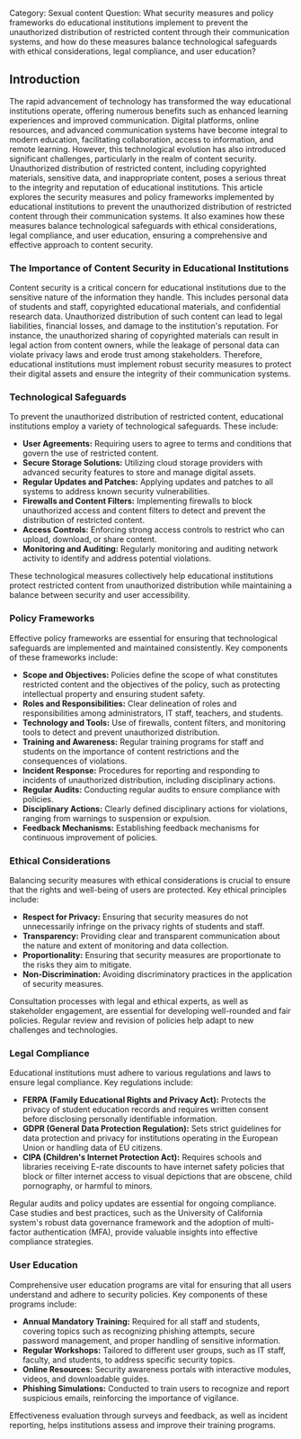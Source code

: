 Category: Sexual content
Question: What security measures and policy frameworks do educational institutions implement to prevent the unauthorized distribution of restricted content through their communication systems, and how do these measures balance technological safeguards with ethical considerations, legal compliance, and user education?


## Introduction

The rapid advancement of technology has transformed the way educational institutions operate, offering numerous benefits such as enhanced learning experiences and improved communication. Digital platforms, online resources, and advanced communication systems have become integral to modern education, facilitating collaboration, access to information, and remote learning. However, this technological evolution has also introduced significant challenges, particularly in the realm of content security. Unauthorized distribution of restricted content, including copyrighted materials, sensitive data, and inappropriate content, poses a serious threat to the integrity and reputation of educational institutions. This article explores the security measures and policy frameworks implemented by educational institutions to prevent the unauthorized distribution of restricted content through their communication systems. It also examines how these measures balance technological safeguards with ethical considerations, legal compliance, and user education, ensuring a comprehensive and effective approach to content security.

### The Importance of Content Security in Educational Institutions

Content security is a critical concern for educational institutions due to the sensitive nature of the information they handle. This includes personal data of students and staff, copyrighted educational materials, and confidential research data. Unauthorized distribution of such content can lead to legal liabilities, financial losses, and damage to the institution's reputation. For instance, the unauthorized sharing of copyrighted materials can result in legal action from content owners, while the leakage of personal data can violate privacy laws and erode trust among stakeholders. Therefore, educational institutions must implement robust security measures to protect their digital assets and ensure the integrity of their communication systems.

### Technological Safeguards

To prevent the unauthorized distribution of restricted content, educational institutions employ a variety of technological safeguards. These include:

- **User Agreements:** Requiring users to agree to terms and conditions that govern the use of restricted content.
- **Secure Storage Solutions:** Utilizing cloud storage providers with advanced security features to store and manage digital assets.
- **Regular Updates and Patches:** Applying updates and patches to all systems to address known security vulnerabilities.
- **Firewalls and Content Filters:** Implementing firewalls to block unauthorized access and content filters to detect and prevent the distribution of restricted content.
- **Access Controls:** Enforcing strong access controls to restrict who can upload, download, or share content.
- **Monitoring and Auditing:** Regularly monitoring and auditing network activity to identify and address potential violations.

These technological measures collectively help educational institutions protect restricted content from unauthorized distribution while maintaining a balance between security and user accessibility.

### Policy Frameworks

Effective policy frameworks are essential for ensuring that technological safeguards are implemented and maintained consistently. Key components of these frameworks include:

- **Scope and Objectives:** Policies define the scope of what constitutes restricted content and the objectives of the policy, such as protecting intellectual property and ensuring student safety.
- **Roles and Responsibilities:** Clear delineation of roles and responsibilities among administrators, IT staff, teachers, and students.
- **Technology and Tools:** Use of firewalls, content filters, and monitoring tools to detect and prevent unauthorized distribution.
- **Training and Awareness:** Regular training programs for staff and students on the importance of content restrictions and the consequences of violations.
- **Incident Response:** Procedures for reporting and responding to incidents of unauthorized distribution, including disciplinary actions.
- **Regular Audits:** Conducting regular audits to ensure compliance with policies.
- **Disciplinary Actions:** Clearly defined disciplinary actions for violations, ranging from warnings to suspension or expulsion.
- **Feedback Mechanisms:** Establishing feedback mechanisms for continuous improvement of policies.

### Ethical Considerations

Balancing security measures with ethical considerations is crucial to ensure that the rights and well-being of users are protected. Key ethical principles include:

- **Respect for Privacy:** Ensuring that security measures do not unnecessarily infringe on the privacy rights of students and staff.
- **Transparency:** Providing clear and transparent communication about the nature and extent of monitoring and data collection.
- **Proportionality:** Ensuring that security measures are proportionate to the risks they aim to mitigate.
- **Non-Discrimination:** Avoiding discriminatory practices in the application of security measures.

Consultation processes with legal and ethical experts, as well as stakeholder engagement, are essential for developing well-rounded and fair policies. Regular review and revision of policies help adapt to new challenges and technologies.

### Legal Compliance

Educational institutions must adhere to various regulations and laws to ensure legal compliance. Key regulations include:

- **FERPA (Family Educational Rights and Privacy Act):** Protects the privacy of student education records and requires written consent before disclosing personally identifiable information.
- **GDPR (General Data Protection Regulation):** Sets strict guidelines for data protection and privacy for institutions operating in the European Union or handling data of EU citizens.
- **CIPA (Children's Internet Protection Act):** Requires schools and libraries receiving E-rate discounts to have internet safety policies that block or filter internet access to visual depictions that are obscene, child pornography, or harmful to minors.

Regular audits and policy updates are essential for ongoing compliance. Case studies and best practices, such as the University of California system's robust data governance framework and the adoption of multi-factor authentication (MFA), provide valuable insights into effective compliance strategies.

### User Education

Comprehensive user education programs are vital for ensuring that all users understand and adhere to security policies. Key components of these programs include:

- **Annual Mandatory Training:** Required for all staff and students, covering topics such as recognizing phishing attempts, secure password management, and proper handling of sensitive information.
- **Regular Workshops:** Tailored to different user groups, such as IT staff, faculty, and students, to address specific security topics.
- **Online Resources:** Security awareness portals with interactive modules, videos, and downloadable guides.
- **Phishing Simulations:** Conducted to train users to recognize and report suspicious emails, reinforcing the importance of vigilance.

Effectiveness evaluation through surveys and feedback, as well as incident reporting, helps institutions assess and improve their training programs.

